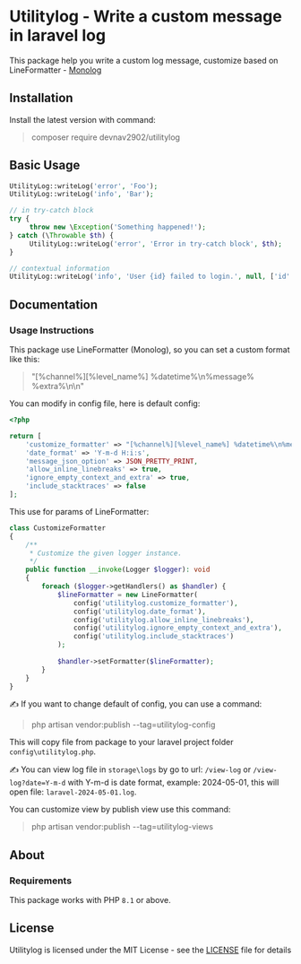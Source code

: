 # Utilitylog - Write a custom message in laravel log

This package help you write a custom log message, customize based on LineFormatter - [Monolog](https://github.com/Seldaek/monolog)

## Installation

Install the latest version with command:

> composer require devnav2902/utilitylog

## Basic Usage

```php
UtilityLog::writeLog('error', 'Foo');
UtilityLog::writeLog('info', 'Bar');

// in try-catch block
try {
     throw new \Exception('Something happened!');
} catch (\Throwable $th) {
     UtilityLog::writeLog('error', 'Error in try-catch block', $th);
}

// contextual information
UtilityLog::writeLog('info', 'User {id} failed to login.', null, ['id' => $user->id]);
```
## Documentation
### Usage Instructions

This package use LineFormatter (Monolog), so you can set a custom format like this:
> "[%channel%][%level_name%] %datetime%\n%message% %extra%\n\n"

You can modify in config file, here is default config:

```php
<?php

return [
    'customize_formatter' => "[%channel%][%level_name%] %datetime%\n%message% %extra%\n\n",
    'date_format' => 'Y-m-d H:i:s',
    'message_json_option' => JSON_PRETTY_PRINT,
    'allow_inline_linebreaks' => true,
    'ignore_empty_context_and_extra' => true,
    'include_stacktraces' => false
];
```

This use for params of LineFormatter:

```php
class CustomizeFormatter
{
    /**
     * Customize the given logger instance.
     */
    public function __invoke(Logger $logger): void
    {
        foreach ($logger->getHandlers() as $handler) {
            $lineFormatter = new LineFormatter(
                config('utilitylog.customize_formatter'),
                config('utilitylog.date_format'),
                config('utilitylog.allow_inline_linebreaks'),
                config('utilitylog.ignore_empty_context_and_extra'),
                config('utilitylog.include_stacktraces')
            );
            
            $handler->setFormatter($lineFormatter);
        }
    }
}
```

:writing_hand: If you want to change default of config, you can use a command:

> php artisan vendor:publish --tag=utilitylog-config

This will copy file from package to your laravel project folder `config\utilitylog.php`.

:writing_hand: You can view log file in `storage\logs` by go to url: `/view-log` or `/view-log?date=Y-m-d` with Y-m-d is date format, example: 2024-05-01, this will open file: `laravel-2024-05-01.log`.

You can customize view by publish view use this command:

> php artisan vendor:publish --tag=utilitylog-views

## About
### Requirements
This package works with PHP `8.1` or above.

## License
Utilitylog is licensed under the MIT License - see the [LICENSE](https://github.com/devnav2902/utilitylog/blob/main/LICENSE) file for details
